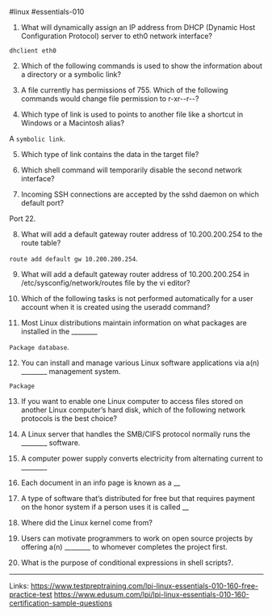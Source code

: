#linux #essentials-010 

1. What will dynamically assign an IP address from DHCP (Dynamic Host Configuration Protocol) server to eth0 network interface?

`dhclient eth0`

2. Which of the following commands is used to show the information about a directory or a symbolic link?


3. A file currently has permissions of 755. Which of the following commands would change file permission to r-xr--r--?


4. Which type of link is used to points to another file like a shortcut in Windows or a Macintosh alias?

A `symbolic link`.


5. Which type of link contains the data in the target file?


6. Which shell command will temporarily disable the second network interface?


7. Incoming SSH connections are accepted by the sshd daemon on which default port?

Port 22.

8. What will add a default gateway router address of 10.200.200.254 to the route table?

`route add default gw 10.200.200.254`.

9. What will add a default gateway router address of 10.200.200.254 in /etc/sysconfig/network/routes file by the vi editor?


10. Which of the following tasks is not performed automatically for a user account when it is created using the useradd command?

11. Most Linux distributions maintain information on what packages are installed in the ________

`Package database`.

12. You can install and manage various Linux software applications via a(n) ________ management system.

`Package`

13. If you want to enable one Linux computer to access files stored on another Linux computer’s hard disk, which of the following network protocols is the best choice?


14. A Linux server that handles the SMB/CIFS protocol normally runs the ________ software.


15. A computer power supply converts electricity from alternating current to ________


16. Each document in an info page is known as a __


17. A type of software that’s distributed for free but that requires payment on the honor system if a person uses it is called __


18. Where did the Linux kernel come from?


19. Users can motivate programmers to work on open source projects by offering a(n) ________ to whomever completes the project first.


20. What is the purpose of conditional expressions in shell scripts?.

---

Links: 
https://www.testpreptraining.com/lpi-linux-essentials-010-160-free-practice-test
https://www.edusum.com/lpi/lpi-linux-essentials-010-160-certification-sample-questions
